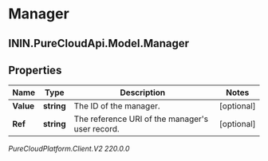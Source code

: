 # Manager

## ININ.PureCloudApi.Model.Manager

## Properties

|Name | Type | Description | Notes|
|------------ | ------------- | ------------- | -------------|
| **Value** | **string** | The ID of the manager. | [optional] |
| **Ref** | **string** | The reference URI of the manager&#39;s user record. | [optional] |



_PureCloudPlatform.Client.V2 220.0.0_
